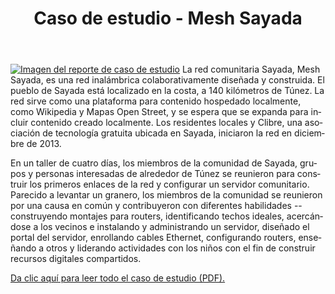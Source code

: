 ﻿---
layout: blog
title: Caso de estudio - Mesh Sayada
categories: [Commotion,Community Technology,digital stewards,Middle East]
created: 2014-04-18
changed: 2014-04-18
teaser_image: posts/041814-Cover-Page.png
post_author: Ryan Gerety, Andy Gunn, Will Hawkins
lang: es

---

<a href="/files/posts/041814-Case-Study-Sayada.pdf"><img src="/files/posts/041814-Cover-Page.png" alt="Imagen del reporte de caso de estudio" class="onethird-width floatleft" /></a> La red comunitaria Sayada, Mesh Sayada, es una red inalámbrica colaborativamente diseñada y construida. El pueblo de Sayada está localizado en la costa, a 140 kilómetros de Túnez. La red sirve como una plataforma para contenido hospedado localmente, como Wikipedia y Mapas Open Street, y se espera que se expanda para incluir contenido creado localmente. Los residentes locales y Clibre, una asociación de tecnología gratuita ubicada en Sayada, iniciaron la red en diciembre de 2013.

En un taller de cuatro días, los miembros de la comunidad de Sayada, grupos y personas interesadas de alrededor de Túnez se reunieron para construir los primeros enlaces de la red y configurar un servidor comunitario. Parecido a levantar un granero, los miembros de la comunidad se reunieron por una causa en común y contribuyeron con diferentes habilidades -- construyendo montajes para routers, identificando techos ideales, acercándose a los vecinos e instalando y administrando un servidor, diseñado el portal del servidor, enrollando cables Ethernet, configurando routers, enseñando a otros y liderando actividades con los niños con el fin de construir recursos digitales compartidos.

<a href="/files/posts/041814-Case-Study-Sayada.pdf">Da clic aquí para leer todo el caso de estudio (PDF).</a>



